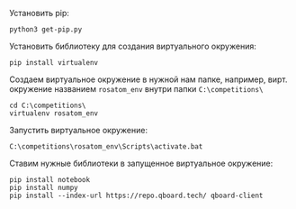 Установить pip:
```
python3 get-pip.py
```

Установить библиотеку для создания виртуального окружения:

```
pip install virtualenv
```

Создаем виртуальное окружение в нужной нам папке, например, вирт. окружение названием ```rosatom_env``` внутри папки ```C:\competitions\```

```
cd C:\competitions\
virtualenv rosatom_env
```

Запустить виртуальное окружение:
```
C:\competitions\rosatom_env\Scripts\activate.bat
```

Ставим нужные библиотеки в запущенное виртуальное окружение:
```
pip install notebook
pip install numpy
pip install --index-url https://repo.qboard.tech/ qboard-client
```
